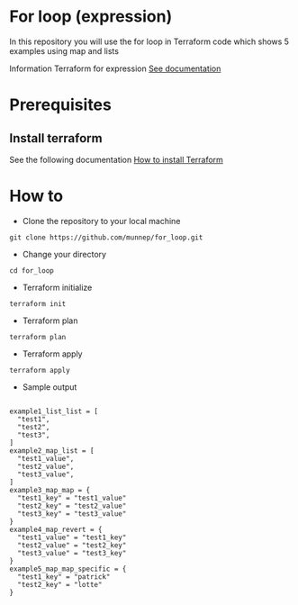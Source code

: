 # For loop (expression)

In this repository you will use the for loop in Terraform code which shows 5 examples using map and lists 

Information Terraform for expression [See documentation](https://developer.hashicorp.com/terraform/language/expressions/for)

# Prerequisites

## Install terraform  
See the following documentation [How to install Terraform](https://learn.hashicorp.com/tutorials/terraform/install-cli)

# How to

- Clone the repository to your local machine
```
git clone https://github.com/munnep/for_loop.git
```
- Change your directory
```
cd for_loop
```
- Terraform initialize
```
terraform init
```
- Terraform plan
```
terraform plan
```
- Terraform apply
```
terraform apply
```
- Sample output
```

example1_list_list = [
  "test1",
  "test2",
  "test3",
]
example2_map_list = [
  "test1_value",
  "test2_value",
  "test3_value",
]
example3_map_map = {
  "test1_key" = "test1_value"
  "test2_key" = "test2_value"
  "test3_key" = "test3_value"
}
example4_map_revert = {
  "test1_value" = "test1_key"
  "test2_value" = "test2_key"
  "test3_value" = "test3_key"
}
example5_map_map_specific = {
  "test1_key" = "patrick"
  "test2_key" = "lotte"
}
```
